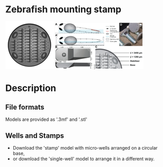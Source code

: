 # Zebrafish mounting stamp

<p float="left">
  <img src="/v4_B_300.gif?raw=true" width=30% />
  <img src="/v4_B_fig1.jpg?raw=true" width=55% /> 
</p>

# Description

## File formats

Models are provided as '.3mf' and '.stl'

## Wells and Stamps

- Download the 'stamp' model with micro-wells arranged on a circular base, 
- or download the 'single-well' model to arrange it in a different way.
